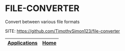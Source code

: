 # FILE-CONVERTER
 
 Convert between various file formats
 
 SITE: https://github.com/TimothySimon123/file-converter

 | [Applications](https://portable-linux-apps.github.io/apps.html) | [Home](https://portable-linux-apps.github.io)
 | --- | --- |
